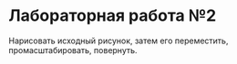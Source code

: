 # Лабораторная работа №2
Нарисовать исходный рисунок, затем его переместить, промасштабировать, повернуть.